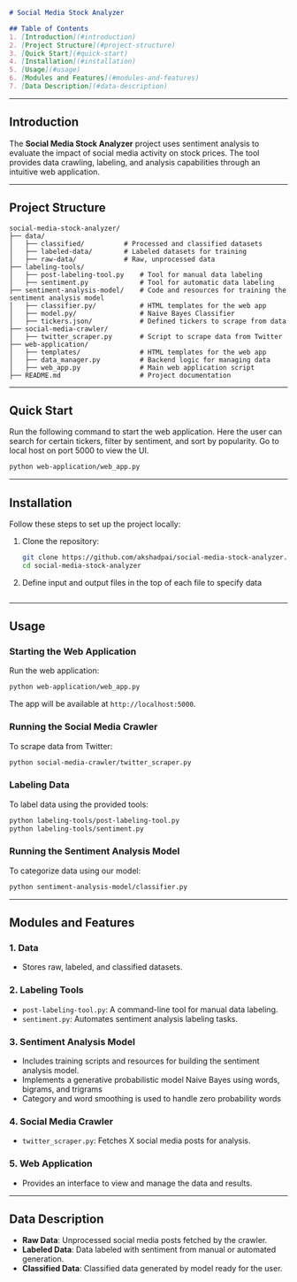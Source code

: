```markdown
# Social Media Stock Analyzer

## Table of Contents
1. [Introduction](#introduction)
2. [Project Structure](#project-structure)
3. [Quick Start](#quick-start)
4. [Installation](#installation)
5. [Usage](#usage)
6. [Modules and Features](#modules-and-features)
7. [Data Description](#data-description)
```
---

## Introduction
The **Social Media Stock Analyzer** project uses sentiment analysis to evaluate the impact of social media activity on stock prices. The tool provides data crawling, labeling, and analysis capabilities through an intuitive web application.

---

## Project Structure

```
social-media-stock-analyzer/
├── data/
│   ├── classified/          # Processed and classified datasets
│   ├── labeled-data/        # Labeled datasets for training
│   ├── raw-data/            # Raw, unprocessed data
├── labeling-tools/
│   ├── post-labeling-tool.py    # Tool for manual data labeling
│   ├── sentiment.py             # Tool for automatic data labeling
├── sentiment-analysis-model/    # Code and resources for training the sentiment analysis model
│   ├── classifier.py/           # HTML templates for the web app
│   ├── model.py/                # Naive Bayes Classifier
│   ├── tickers.json/            # Defined tickers to scrape from data
├── social-media-crawler/
│   ├── twitter_scraper.py       # Script to scrape data from Twitter
├── web-application/
│   ├── templates/               # HTML templates for the web app
│   ├── data_manager.py          # Backend logic for managing data
│   ├── web_app.py               # Main web application script
├── README.md                    # Project documentation
```

---

## Quick Start

Run the following command to start the web application. Here the user can search for certain tickers, filter by sentiment, and sort by popularity. Go to local host on port 5000 to view the UI.
```bash
python web-application/web_app.py
```

---

## Installation
Follow these steps to set up the project locally:

1. Clone the repository:
   ```bash
   git clone https://github.com/akshadpai/social-media-stock-analyzer.git
   cd social-media-stock-analyzer

2. Define input and output files in the top of each file to specify data
   ```
---

## Usage
### Starting the Web Application
Run the web application:
```bash
python web-application/web_app.py
```
The app will be available at `http://localhost:5000`.

### Running the Social Media Crawler
To scrape data from Twitter:
```bash
python social-media-crawler/twitter_scraper.py
```

### Labeling Data
To label data using the provided tools:
```bash
python labeling-tools/post-labeling-tool.py
python labeling-tools/sentiment.py
```

### Running the Sentiment Analysis Model
To categorize data using our model:
```bash
python sentiment-analysis-model/classifier.py
```

---

## Modules and Features
### 1. **Data**
   - Stores raw, labeled, and classified datasets.

### 2. **Labeling Tools**
   - `post-labeling-tool.py`: A command-line tool for manual data labeling.
   - `sentiment.py`: Automates sentiment analysis labeling tasks.

### 3. **Sentiment Analysis Model**
   - Includes training scripts and resources for building the sentiment analysis model.
   - Implements a generative probabilistic model Naive Bayes using words, bigrams, and trigrams
   - Category and word smoothing is used to handle zero probability words

### 4. **Social Media Crawler**
   - `twitter_scraper.py`: Fetches X social media posts for analysis.

### 5. **Web Application**
   - Provides an interface to view and manage the data and results.

---

## Data Description
- **Raw Data**: Unprocessed social media posts fetched by the crawler.
- **Labeled Data**: Data labeled with sentiment from manual or automated generation.
- **Classified Data**: Classified data generated by model ready for the user.